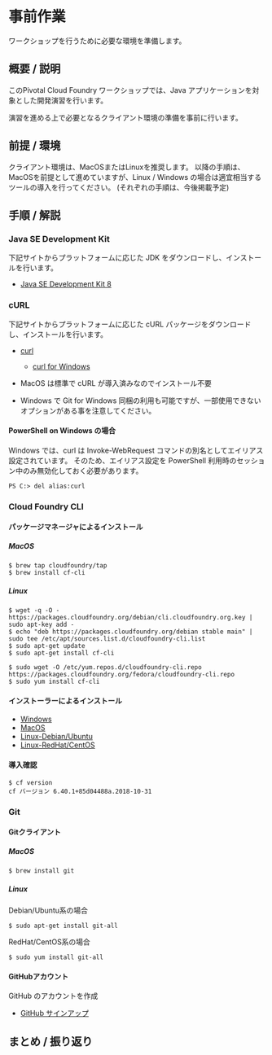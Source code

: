 # 事前作業
ワークショップを行うために必要な環境を準備します。

## 概要 / 説明
このPivotal Cloud Foundry ワークショップでは、Java アプリケーションを対象とした開発演習を行います。

演習を進める上で必要となるクライアント環境の準備を事前に行います。

## 前提 / 環境
クライアント環境は、MacOSまたはLinuxを推奨します。
以降の手順は、MacOSを前提として進めていますが、Linux / Windows の場合は適宜相当するツールの導入を行ってください。
(それぞれの手順は、今後掲載予定)


## 手順 / 解説
### Java SE Development Kit
下記サイトからプラットフォームに応じた JDK をダウンロードし、インストールを行います。
- [Java SE Development Kit 8](https://www.oracle.com/technetwork/java/javase/downloads/jdk8-downloads-2133151.html)

### cURL
下記サイトからプラットフォームに応じた cURL パッケージをダウンロードし、インストールを行います。
- [curl](https://curl.haxx.se/download.html)
  - [curl for Windows](https://curl.haxx.se/windows/)

- MacOS は標準で cURL が導入済みなのでインストール不要
- Windows で Git for Windows 同梱の利用も可能ですが、一部使用できないオプションがある事を注意してください。

#### PowerShell on Windows の場合
Windows では、curl は Invoke-WebRequest コマンドの別名としてエイリアス設定されています。
そのため、エイリアス設定を PowerShell 利用時のセッション中のみ無効化しておく必要があります。

```
PS C:> del alias:curl
```

### Cloud Foundry CLI
#### パッケージマネージャによるインストール
##### MacOS
```
$ brew tap cloudfoundry/tap
$ brew install cf-cli
```

##### Linux
```
$ wget -q -O - https://packages.cloudfoundry.org/debian/cli.cloudfoundry.org.key | sudo apt-key add -
$ echo "deb https://packages.cloudfoundry.org/debian stable main" | sudo tee /etc/apt/sources.list.d/cloudfoundry-cli.list
$ sudo apt-get update
$ sudo apt-get install cf-cli
```

```
$ sudo wget -O /etc/yum.repos.d/cloudfoundry-cli.repo https://packages.cloudfoundry.org/fedora/cloudfoundry-cli.repo
$ sudo yum install cf-cli
```
#### インストーラーによるインストール
- [Windows](https://cli.run.pivotal.io/stable?release=windows64&source=github)
- [MacOS](https://cli.run.pivotal.io/stable?release=windows64&source=github)
- [Linux-Debian/Ubuntu](https://cli.run.pivotal.io/stable?release=debian64&source=github)
- [Linux-RedHat/CentOS](https://cli.run.pivotal.io/stable?release=redhat64&source=github)

#### 導入確認
```
$ cf version
cf バージョン 6.40.1+85d04488a.2018-10-31
```

### Git
#### Gitクライアント
##### MacOS
```
$ brew install git
```

##### Linux
Debian/Ubuntu系の場合
```
$ sudo apt-get install git-all
```

RedHat/CentOS系の場合
```
$ sudo yum install git-all
```
#### GitHubアカウント
GitHub のアカウントを作成
- [GitHub サインアップ](https://github.com/join?source=experiment-header-dropdowns-home)

## まとめ / 振り返り
